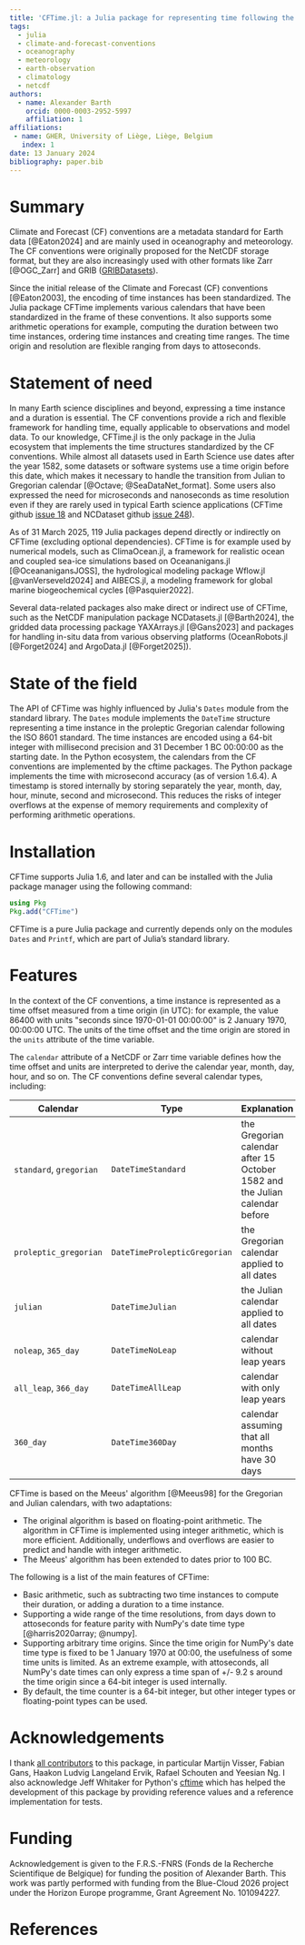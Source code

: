 ```yaml
---
title: 'CFTime.jl: a Julia package for representing time following the Climate and Forecast conventions'
tags:
  - julia
  - climate-and-forecast-conventions
  - oceanography
  - meteorology
  - earth-observation
  - climatology
  - netcdf
authors:
  - name: Alexander Barth
    orcid: 0000-0003-2952-5997
    affiliation: 1
affiliations:
 - name: GHER, University of Liège, Liège, Belgium
   index: 1
date: 13 January 2024
bibliography: paper.bib
---
```


# Summary


Climate and Forecast (CF) conventions are a metadata standard for Earth data [@Eaton2024] and are mainly used in oceanography and meteorology.
The CF conventions were originally proposed for the NetCDF storage format, but they are also increasingly used with other formats like Zarr [@OGC_Zarr] and GRIB ([GRIBDatasets](https://github.com/JuliaGeo/GRIBDatasets.jl)).

Since the initial release of the Climate and Forecast (CF) conventions [@Eaton2003], the encoding of time instances has been standardized. The Julia package CFTime implements various calendars that have been standardized in the frame of these conventions. It also supports some arithmetic operations for example, computing the duration between two time instances, ordering time instances and creating time ranges. The time origin and resolution are flexible ranging from days to attoseconds.


# Statement of need

In many Earth science disciplines and beyond, expressing a time instance and a duration is essential. The CF conventions provide a rich and flexible
framework for handling time, equally applicable to observations and model data. To our knowledge, CFTime.jl is the only package in the Julia ecosystem that implements the time structures standardized by the CF conventions. While almost all datasets used in Earth Science use dates after the year 1582, some datasets or software systems use a time origin before this date, which makes it necessary to handle the transition from Julian to Gregorian calendar [@Octave; @SeaDataNet_format].
Some users also expressed the need for microseconds and nanoseconds as time resolution even if they are rarely used in typical Earth science applications (CFTime github [issue 18](https://github.com/JuliaGeo/CFTime.jl/issues/18) and NCDataset github [issue 248](https://github.com/JuliaGeo/NCDatasets.jl/issues/248)).

As of 31 March 2025, 119 Julia packages depend directly or indirectly on CFTime (excluding optional dependencies). CFTime is for example used by numerical models, such as ClimaOcean.jl, a framework for realistic ocean and coupled sea-ice simulations based on Oceananigans.jl [@OceananigansJOSS], the hydrological modeling package Wflow.jl [@vanVerseveld2024] and AIBECS.jl, a modeling framework for global marine biogeochemical cycles [@Pasquier2022].

Several data-related packages also make direct or indirect use of CFTime, such as the NetCDF manipulation package NCDatasets.jl [@Barth2024], the gridded data processing package YAXArrays.jl [@Gans2023] and packages for handling in-situ data from various observing platforms (OceanRobots.jl [@Forget2024] and ArgoData.jl [@Forget2025]).

# State of the field

The API of CFTime was highly influenced by Julia's `Dates` module from the standard library. The `Dates` module implements the `DateTime` structure representing a time instance in the proleptic Gregorian calendar following the ISO 8601 standard. The time instances are encoded using a 64-bit integer with millisecond precision and 31 December 1 BC 00:00:00 as the starting date. In the Python ecosystem, the calendars from the CF conventions are implemented by the cftime packages. The Python package implements the time with microsecond accuracy (as of version 1.6.4). A timestamp is stored internally by storing separately the year, month, day, hour, minute, second and microsecond. This reduces the risks of integer overflows at the expense of memory requirements and complexity of performing arithmetic operations.

# Installation

CFTime supports Julia 1.6, and later and can be installed with the Julia package manager using the following command:

```julia
using Pkg
Pkg.add("CFTime")
```
CFTime is a pure Julia package and currently depends only on the modules `Dates` and `Printf`, which are part of Julia’s standard library.

# Features

In the context of the CF conventions, a time instance is represented as a time offset measured from a time origin (in UTC): for example, the value 86400 with units "seconds since 1970-01-01 00:00:00" is 2 January 1970, 00:00:00 UTC. The units of the time offset and the time origin are stored in the `units` attribute of the time variable.

The `calendar` attribute of a NetCDF or Zarr time variable defines how the time offset and units are interpreted to derive the calendar year, month, day, hour, and so on.
The CF conventions define several calendar types, including:

| Calendar                | Type                         | Explanation |
| ----------------------- | ---------------------------- | ---------------------------- |
| `standard`, `gregorian` | `DateTimeStandard`           | the Gregorian calendar after 15 October 1582 and the Julian calendar before  |
| `proleptic_gregorian`   | `DateTimeProlepticGregorian` | the Gregorian calendar applied to all dates |
| `julian`                | `DateTimeJulian`             | the Julian calendar applied to all dates |
| `noleap`, `365_day`     | `DateTimeNoLeap`             | calendar without leap years |
| `all_leap`, `366_day`   | `DateTimeAllLeap`            | calendar with only leap years |
| `360_day`               | `DateTime360Day`             | calendar assuming that all months have 30 days |

CFTime is based on the Meeus' algorithm [@Meeus98] for the Gregorian and Julian calendars, with two adaptations:

* The original algorithm is based on floating-point arithmetic. The algorithm in CFTime is implemented using integer arithmetic, which is more efficient.
Additionally, underflows and overflows are easier to predict and handle with integer arithmetic.
* The Meeus' algorithm has been extended to dates prior to 100 BC.

The following is a list of the main features of CFTime:

* Basic arithmetic, such as subtracting two time instances to compute their duration, or adding a duration to a time instance.
* Supporting a wide range of the time resolutions, from days down to attoseconds for feature parity with NumPy's date time type [@harris2020array; @numpy].
* Supporting arbitrary time origins. Since the time origin for NumPy's date time type is fixed to be 1 January 1970 at 00:00, the usefulness of some time units is limited. As an extreme example, with attoseconds, all NumPy's date times can only express a time span of +/- 9.2 s around the time origin since a 64-bit integer is used internally.
* By default, the time counter is a 64-bit integer, but other integer types or floating-point types can be used.

# Acknowledgements

I thank [all contributors](https://github.com/JuliaGeo/CFTime.jl/graphs/contributors) to this package, in particular Martijn Visser, Fabian Gans, Haakon Ludvig Langeland Ervik, Rafael Schouten and Yeesian Ng. I also acknowledge Jeff Whitaker for Python's [cftime](https://github.com/Unidata/cftime) which has helped the development of this package by providing reference values and a reference implementation for tests.

# Funding

Acknowledgement is given to the F.R.S.-FNRS (Fonds de la Recherche Scientifique de Belgique) for funding the position of Alexander Barth. This work was partly performed with funding from the Blue-Cloud 2026 project under the Horizon Europe programme, Grant Agreement No. 101094227.

# References
